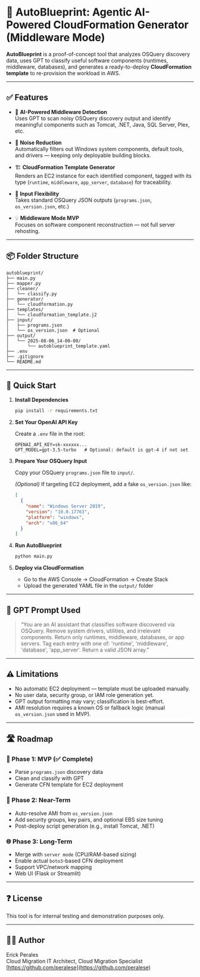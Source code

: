 # 🤖 AutoBlueprint: Agentic AI-Powered CloudFormation Generator (Middleware Mode)

**AutoBlueprint** is a proof-of-concept tool that analyzes OSQuery discovery data, uses GPT to classify useful software components (runtimes, middleware, databases), and generates a ready-to-deploy **CloudFormation template** to re-provision the workload in AWS.

---

## ✅ Features

- 🧠 **AI-Powered Middleware Detection**  
  Uses GPT to scan noisy OSQuery discovery output and identify meaningful components such as Tomcat, .NET, Java, SQL Server, Plex, etc.

- 🧹 **Noise Reduction**  
  Automatically filters out Windows system components, default tools, and drivers — keeping only deployable building blocks.

- 🏗️ **CloudFormation Template Generator**  
  Renders an EC2 instance for each identified component, tagged with its type (`runtime`, `middleware`, `app_server`, `database`) for traceability.

- 📄 **Input Flexibility**  
  Takes standard OSQuery JSON outputs (`programs.json`, `os_version.json`, etc.)

- 💡 **Middleware Mode MVP**  
  Focuses on software component reconstruction — not full server rehosting.

---

## 📦 Folder Structure

```
autoblueprint/
├── main.py
├── mapper.py
├── cleaner/
│   └── classify.py
├── generator/
│   └── cloudformation.py
├── templates/
│   └── cloudformation_template.j2
├── input/
│   ├── programs.json
│   └── os_version.json  # Optional
├── output/
│   └── 2025-08-06_14-00-00/
│       └── autoblueprint_template.yaml
├── .env
├── .gitignore
└── README.md
```

---

## 🚀 Quick Start

1. **Install Dependencies**

   ```bash
   pip install -r requirements.txt
   ```

2. **Set Your OpenAI API Key**

   Create a `.env` file in the root:
   ```
   OPENAI_API_KEY=sk-xxxxxx...
   GPT_MODEL=gpt-3.5-turbo   # Optional: default is gpt-4 if not set
   ```

3. **Prepare Your OSQuery Input**

   Copy your OSQuery `programs.json` file to `input/`.

   _(Optional)_ If targeting EC2 deployment, add a fake `os_version.json` like:
   ```json
   [
     {
       "name": "Windows Server 2019",
       "version": "10.0.17763",
       "platform": "windows",
       "arch": "x86_64"
     }
   ]
   ```

4. **Run AutoBlueprint**

   ```bash
   python main.py
   ```

5. **Deploy via CloudFormation**

   - Go to the AWS Console → CloudFormation → Create Stack
   - Upload the generated YAML file in the `output/` folder

---

## 🧠 GPT Prompt Used

> “You are an AI assistant that classifies software discovered via OSQuery. Remove system drivers, utilities, and irrelevant components. Return only runtimes, middleware, databases, or app servers. Tag each entry with one of: 'runtime', 'middleware', 'database', 'app_server'. Return a valid JSON array.”

---

## ⚠️ Limitations

- No automatic EC2 deployment — template must be uploaded manually.
- No user data, security group, or IAM role generation yet.
- GPT output formatting may vary; classification is best-effort.
- AMI resolution requires a known OS or fallback logic (manual `os_version.json` used in MVP).

---

## 🛣️ Roadmap

### 🔧 Phase 1: MVP (✅ Complete)
- Parse `programs.json` discovery data
- Clean and classify with GPT
- Generate CFN template for EC2 deployment

### 🧩 Phase 2: Near-Term
- Auto-resolve AMI from `os_version.json`
- Add security groups, key pairs, and optional EBS size tuning
- Post-deploy script generation (e.g., install Tomcat, .NET)

### 🌐 Phase 3: Long-Term
- Merge with `server mode` (CPU/RAM-based sizing)
- Enable actual `boto3`-based CFN deployment
- Support VPC/network mapping
- Web UI (Flask or Streamlit)

---

## ❓ License

This tool is for internal testing and demonstration purposes only.

---

## 👨‍💻 Author

Erick Perales  
Cloud Migration IT Architect, Cloud Migration Specialist
[https://github.com/peralese](https://github.com/peralese)